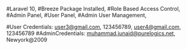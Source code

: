 #Laravel 10,
#Breeze Package Installed,
#Role Based Access Control,
#Admin Panel,
#User Panel,
#Admin User Management, 

#User Credentials: user3@gmail.com, 123456789, user4@gmail.com, 123456789
#AdminCredentials: muhammad.junaid@purelogics.net, Newyork@2009
